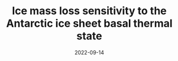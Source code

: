 ---
title: "Ice mass loss sensitivity to the Antarctic ice sheet basal thermal state"
collection: publications
category: manuscripts
permalink: '/publication/2022-Dawson'
external_url: 'https://www.nature.com/articles/s41467-022-32632-2'
excerpt: 'This study shows that thawing at the base of the Antarctic ice sheet could greatly accelerate ice mass loss, even in regions long considered stable. Numerical modeling reveals that areas such as the Wilkes Basin in East Antarctica may become major sources of sea-level rise if basal thawing reduces friction at the ice–bed interface, underscoring the importance of basal thermal state in future projections.'
date: 2022-09-14
venue: 'Nature Communications'
paperurl: 'http://elizadawson.github.io/files/Dawson_pub_2022.pdf'
citation: 'Dawson, E.J., Schroeder, D.M., Chu, W. et al. (2022) Ice mass loss sensitivity to the Antarctic ice sheet basal thermal state. Nat Commun 13, 4957. https://doi.org/10.1038/s41467-022-32632-2'
---